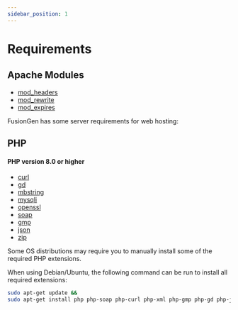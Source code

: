```yaml
---
sidebar_position: 1
---
```


# Requirements

## Apache Modules

- [mod_headers](https://httpd.apache.org/docs/2.4/mod/mod_headers.html)
- [mod_rewrite](https://httpd.apache.org/docs/2.4/mod/mod_rewrite.html)
- [mod_expires](https://httpd.apache.org/docs/2.4/mod/mod_expires.html)

FusionGen has some server requirements for web hosting:

## PHP

#### PHP version 8.0 or higher
- [curl](https://www.php.net/manual/en/book.curl.php)
- [gd](https://www.php.net/manual/en/book.image.php)
- [mbstring](https://www.php.net/manual/en/mbstring.installation.php)
- [mysqli](https://www.php.net/manual/en/book.mysqli.php)
- [openssl](https://www.php.net/manual/en/book.openssl.php)
- [soap](https://www.php.net/manual/en/class.soapclient.php)
- [gmp](https://www.php.net/manual/en/book.gmp.php)
- [json](https://www.php.net/manual/en/book.json.php)
- [zip](https://www.php.net/manual/en/intro.zip.php)

Some OS distributions may require you to manually install some of the required PHP extensions.

When using Debian/Ubuntu, the following command can be run to install all required extensions:

```bash
sudo apt-get update &&
sudo apt-get install php php-soap php-curl php-xml php-gmp php-gd php-json php-mbstring php-mysql php-mysqli php-zip
```